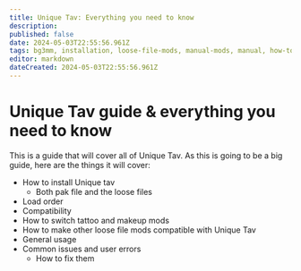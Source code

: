 ```yaml
---
title: Unique Tav: Everything you need to know
description: 
published: false
date: 2024-05-03T22:55:56.961Z
tags: bg3mm, installation, loose-file-mods, manual-mods, manual, how-to, unique-tav, loose-file, loose
editor: markdown
dateCreated: 2024-05-03T22:55:56.961Z
---
```


# Unique Tav guide & everything you need to know

This is a guide that will cover all of Unique Tav. 
As this is going to be a big guide, here are the things it will cover:
- How to install Unique tav 
	- Both pak file and the loose files 
 - Load order
 - Compatibility 
 - How to switch tattoo and makeup mods 
 - How to make other loose file mods compatible with Unique Tav 
 - General usage
 - Common issues and user errors 
 	- How to fix them 